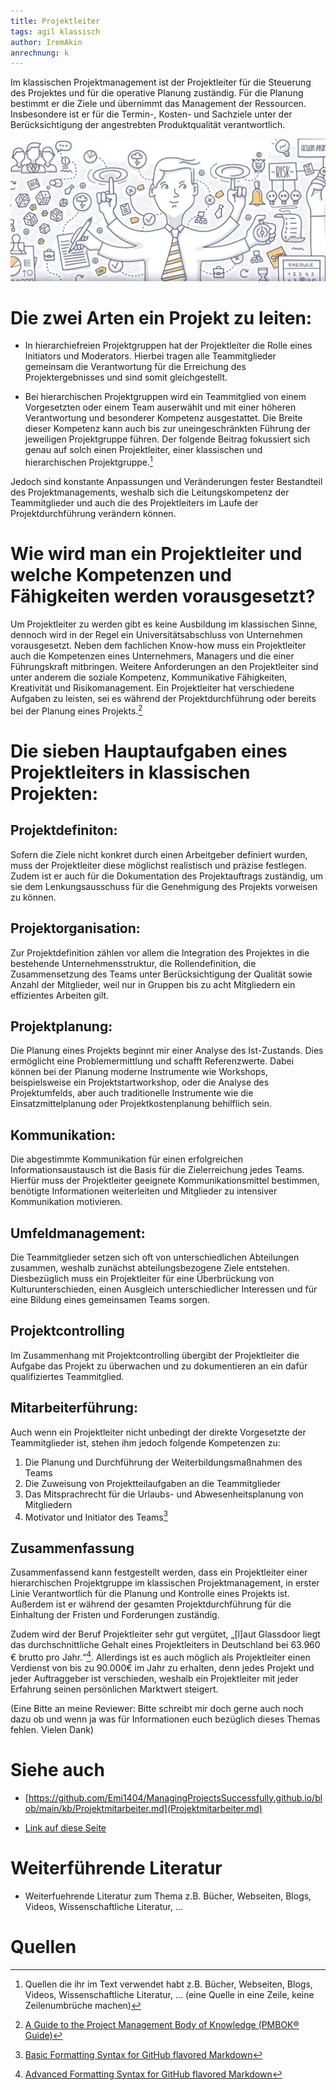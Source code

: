 ```yaml
---
title: Projektleiter
tags: agil klassisch
author: IremAkin
anrechnung: k
---
```


Im klassischen Projektmanagement ist der Projektleiter für die Steuerung des Projektes und für die operative Planung zuständig. Für die Planung bestimmt er die Ziele und übernimmt das Management der Ressourcen. Insbesondere ist er für die Termin-, Kosten- und Sachziele unter der Berücksichtigung der angestrebten Produktqualität verantwortlich.

<img src="Projektleiter/Projektleiter.png" alt="Der Projektleiter ein Multitalent" width="600"/>


# Die zwei Arten ein Projekt zu leiten:

* In hierarchiefreien Projektgruppen hat der Projektleiter die Rolle eines Initiators und Moderators. Hierbei tragen alle Teammitglieder gemeinsam die Verantwortung für die Erreichung des Projektergebnisses und sind somit gleichgestellt. 

* Bei hierarchischen Projektgruppen wird ein Teammitglied von einem Vorgesetzten oder einem Team auserwählt und mit einer höheren Verantwortung und besonderer Kompetenz ausgestattet. Die Breite dieser Kompetenz kann auch bis zur uneingeschränkten Führung der jeweiligen Projektgruppe führen. 
Der folgende Beitrag fokussiert sich genau auf solch einen Projektleiter, einer klassischen und hierarchischen Projektgruppe.[^1]

Jedoch sind konstante Anpassungen und Veränderungen fester Bestandteil des Projektmanagements, weshalb sich die Leitungskompetenz der Teammitglieder und auch die des Projektleiters im Laufe der Projektdurchführung verändern können. 

# Wie wird man ein Projektleiter und welche Kompetenzen und Fähigkeiten werden vorausgesetzt? 
Um Projektleiter zu werden gibt es keine Ausbildung im klassischen Sinne, dennoch wird in der Regel ein Universitätsabschluss von Unternehmen vorausgesetzt. Neben dem fachlichen Know-how muss ein Projektleiter auch die Kompetenzen eines Unternehmers, Managers und die einer Führungskraft mitbringen. Weitere Anforderungen an den Projektleiter sind unter anderem die soziale Kompetenz, Kommunikative Fähigkeiten, Kreativität und Risikomanagement. 
Ein Projektleiter hat verschiedene Aufgaben zu leisten, sei es während der Projektdurchführung oder bereits bei der Planung eines Projekts.[^2]

# Die sieben Hauptaufgaben eines Projektleiters in klassischen Projekten: 

## Projektdefiniton:
Sofern die Ziele nicht konkret durch einen Arbeitgeber definiert wurden, muss der Projektleiter diese möglichst realistisch und präzise festlegen. Zudem ist er auch für die Dokumentation des Projektauftrags zuständig, um sie dem Lenkungsausschuss für die Genehmigung des Projekts vorweisen zu können. 

## Projektorganisation:
Zur Projektdefinition zählen vor allem die Integration des Projektes in die bestehende Unternehmensstruktur, die Rollendefinition, die Zusammensetzung des Teams unter Berücksichtigung der Qualität sowie Anzahl der Mitglieder, weil nur in Gruppen bis zu acht Mitgliedern ein effizientes Arbeiten gilt. 

## Projektplanung:
Die Planung eines Projekts beginnt mir einer Analyse des Ist-Zustands. Dies ermöglicht eine Problemermittlung und schafft Referenzwerte. Dabei können bei der Planung moderne Instrumente wie Workshops, beispielsweise ein Projektstartworkshop, oder die Analyse des Projektumfelds, aber auch traditionelle Instrumente wie die Einsatzmittelplanung oder Projektkostenplanung behilflich sein.  

## Kommunikation: 
Die abgestimmte Kommunikation für einen erfolgreichen Informationsaustausch ist die Basis für die Zielerreichung jedes Teams.  
Hierfür muss der Projektleiter geeignete Kommunikationsmittel bestimmen, benötigte Informationen weiterleiten und Mitglieder zu intensiver Kommunikation motivieren. 

## Umfeldmanagement: 
Die Teammitglieder setzen sich oft von unterschiedlichen Abteilungen zusammen, weshalb zunächst abteilungsbezogene Ziele entstehen. Diesbezüglich muss ein Projektleiter für eine Überbrückung von Kulturunterschieden, einen Ausgleich unterschiedlicher Interessen und für eine Bildung eines gemeinsamen Teams sorgen. 

## Projektcontrolling 
Im Zusammenhang mit Projektcontrolling übergibt der Projektleiter die Aufgabe das Projekt zu überwachen und zu dokumentieren an ein dafür qualifiziertes Teammitglied. 

## Mitarbeiterführung:
Auch wenn ein Projektleiter nicht unbedingt der direkte Vorgesetzte der Teammitglieder ist, stehen ihm jedoch folgende Kompetenzen zu:
  1. Die Planung und Durchführung der Weiterbildungsmaßnahmen des Teams 
  2. Die Zuweisung von Projektteilaufgaben an die Teammitglieder 
  3. Das Mitsprachrecht für die Urlaubs- und Abwesenheitsplanung von Mitgliedern 
  4. Motivator und Initiator des Teams[^3]

## Zusammenfassung 
Zusammenfassend kann festgestellt werden, dass ein Projektleiter einer hierarchischen Projektgruppe im klassischen Projektmanagement, in erster Linie Verantwortlich für die Planung und Kontrolle eines Projekts ist. Außerdem ist er während der gesamten Projektdurchführung für die Einhaltung der Fristen und Forderungen zuständig. 

Zudem wird der Beruf Projektleiter sehr gut vergütet, „[l]aut Glassdoor liegt das durchschnittliche Gehalt eines Projektleiters in Deutschland bei 63.960 € brutto pro Jahr.“[^4]. Allerdings ist es auch möglich als Projektleiter einen Verdienst von bis zu 90.000€ im Jahr zu erhalten, denn jedes Projekt und jeder Auftraggeber ist verschieden, weshalb ein Projektleiter mit jeder Erfahrung seinen persönlichen Marktwert steigert. 

(Eine Bitte an meine Reviewer: Bitte schreibt mir doch gerne auch noch dazu ob und wenn ja was für Informationen euch bezüglich dieses Themas fehlen. Vielen Dank)






















# Siehe auch

* [https://github.com/Emi1404/ManagingProjectsSuccessfully.github.io/blob/main/kb/Projektmitarbeiter.md](Projektmitarbeiter.md)

* [Link auf diese Seite](Projektleiter.md)

# Weiterführende Literatur

* Weiterfuehrende Literatur zum Thema z.B. Bücher, Webseiten, Blogs, Videos, Wissenschaftliche Literatur, ...

# Quellen

[^1]: Quellen die ihr im Text verwendet habt z.B. Bücher, Webseiten, Blogs, Videos, Wissenschaftliche Literatur, ... (eine Quelle in eine Zeile, keine Zeilenumbrüche machen)
[^2]: [A Guide to the Project Management Body of Knowledge (PMBOK® Guide)](https://www.pmi.org/pmbok-guide-standards/foundational/PMBOK)
[^3]: [Basic Formatting Syntax for GitHub flavored Markdown](https://docs.github.com/en/github/writing-on-github/getting-started-with-writing-and-formatting-on-github/basic-writing-and-formatting-syntax)
[^4]: [Advanced Formatting Syntax for GitHub flavored Markdown](https://docs.github.com/en/github/writing-on-github/working-with-advanced-formatting/organizing-information-with-tables)

